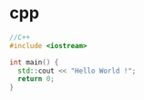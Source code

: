 # cpp
```c++
//C++
#include <iostream>

int main() {
  std::cout << "Hello World !";
  return 0;
}
```
